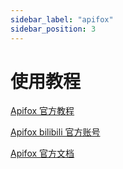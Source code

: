 ```yaml
---
sidebar_label: "apifox"
sidebar_position: 3
---
```

# 使用教程

[Apifox 官方教程](https://www.bilibili.com/video/BV1Jc41147xC/)

[Apifox bilibili 官方账号](https://space.bilibili.com/1102302972)

[Apifox 官方文档](https://www.apifox.cn/doc/)
